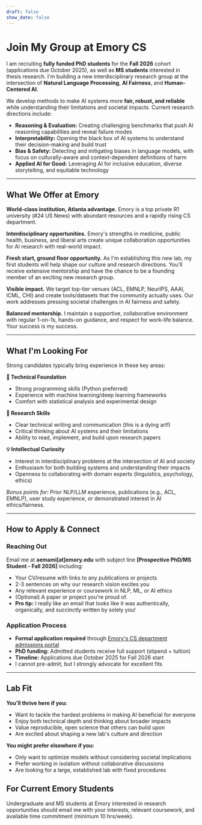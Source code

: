 ```yaml
---
draft: false
show_date: false
---
```


# Join My  Group at Emory CS

I am recruiting **fully funded PhD students** for the **Fall 2026** cohort (applications due October 2025), as well as **MS students** interested in thesis research. I'm building a new interdisciplinary research group at the intersection of **Natural Language Processing**, **AI Fairness**, and **Human-Centered AI**. 

We develop methods to make AI systems more **fair, robust, and reliable** while understanding their limitations and societal impacts. Current research directions include:

- **Reasoning & Evaluation:** Creating challenging benchmarks that push AI reasoning capabilities and reveal failure modes  
- **Interpretability:** Opening the black box of AI systems to understand their decision-making and build trust
- **Bias & Safety:** Detecting and mitigating biases in language models, with focus on culturally-aware and context-dependent definitions of harm
- **Applied AI for Good:** Leveraging AI for inclusive education, diverse storytelling, and equitable technology

---

## What We Offer at Emory

**World-class institution, Atlanta advantage.** Emory is a top private R1 university (#24 US News) with abundant resources and a rapidly rising CS department.

**Interdisciplinary opportunities.** Emory's strengths in medicine, public health, business, and liberal arts create unique collaboration opportunities for AI research with real-world impact.

**Fresh start, ground floor opportunity.** As I'm establishing this new lab, my first students will help shape our culture and research directions. You'll receive extensive mentorship and have the chance to be a founding member of an exciting new research group.

**Visible impact.** We target top-tier venues (ACL, EMNLP, NeurIPS, AAAI, ICML, CHI) and create tools/datasets that the community actually uses. Our work addresses pressing societal challenges in AI fairness and safety.

**Balanced mentorship.** I maintain a supportive, collaborative environment with regular 1-on-1s, hands-on guidance, and respect for work-life balance. Your success is my success.

---

## What I'm Looking For

Strong candidates typically bring experience in these key areas:

**🧠 Technical Foundation**
- Strong programming skills (Python preferred)
- Experience with machine learning/deep learning frameworks
- Comfort with statistical analysis and experimental design

**📝 Research Skills**  
- Clear technical writing and communication (this is a dying art!)
- Critical thinking about AI systems and their limitations
- Ability to read, implement, and build upon research papers

**💡 Intellectual Curiosity**
- Interest in interdisciplinary problems at the intersection of AI and society
- Enthusiasm for both building systems and understanding their impacts
- Openness to collaborating with domain experts (linguistics, psychology, ethics)

*Bonus points for:* Prior NLP/LLM experience, publications (e.g., ACL, EMNLP), user study experience, or demonstrated interest in AI ethics/fairness.

---

## How to Apply & Connect

### Reaching Out
Email me at **aemami[at]emory.edu** with subject line **[Prospective PhD/MS Student - Fall 2026]** including:
- Your CV/resume with links to any publications or projects
- 2-3 sentences on why our research vision excites you
- Any relevant experience or coursework in NLP, ML, or AI ethics
- (Optional) A paper or project you're proud of.
- **Pro tip:** I really like an email that looks like it was authentically, organically, and succinctly written by solely you!

### Application Process
- **Formal application required** through [Emory's CS department admissions portal](https://computerscience.emory.edu/graduate-phd/admissions/index.html)
- **PhD funding:** Admitted students receive full support (stipend + tuition)
- **Timeline:** Applications due October 2025 for Fall 2026 start
- I cannot pre-admit, but I strongly advocate for excellent fits

---

## Lab Fit

**You'll thrive here if you:**
- Want to tackle the hardest problems in making AI beneficial for everyone
- Enjoy both technical depth and thinking about broader impacts
- Value reproducible, open science that others can build upon
- Are excited about shaping a new lab's culture and direction

**You might prefer elsewhere if you:**
- Only want to optimize models without considering societal implications
- Prefer working in isolation without collaborative discussions
- Are looking for a large, established lab with fixed procedures

## For Current Emory Students

Undergraduate and MS students at Emory interested in research opportunities should email me with your interests, relevant coursework, and available time commitment (minimum 10 hrs/week).